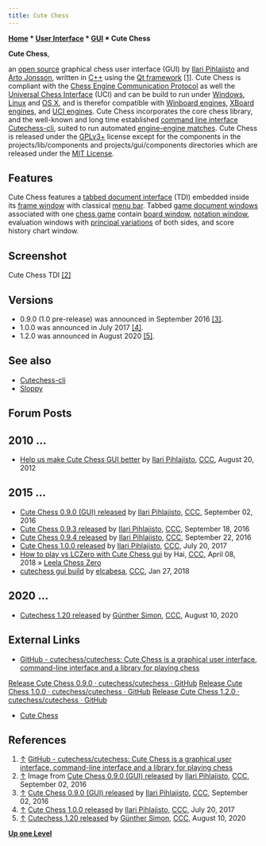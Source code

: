 ```yaml
---
title: Cute Chess
---
```

**[Home](Home "Home") * [User Interface](User_Interface "User Interface") * [GUI](GUI "GUI") * Cute Chess**

**Cute Chess**,

an [open source](https://en.wikipedia.org/wiki/Open-source_software) graphical chess user interface (GUI) by [Ilari Pihlajisto](Ilari_Pihlajisto "Ilari Pihlajisto") and [Arto Jonsson](index.php?title=Arto_Jonsson&action=edit&redlink=1 "Arto Jonsson (page does not exist)"), written in [C++](Cpp "Cpp") using the [Qt framework](<https://en.wikipedia.org/wiki/Qt_(software)>) <a id="cite-note-1" href="#cite-ref-1">[1]</a>. Cute Chess is compliant with the [Chess Engine Communication Protocol](Chess_Engine_Communication_Protocol "Chess Engine Communication Protocol") as well the [Universal Chess Interface](UCI "UCI") (UCI) and can be build to run under [Windows](Windows "Windows"), [Linux](Linux "Linux") and [OS X](Mac_OS "Mac OS"), and is therefor compatible with [Winboard engines](Category:WinBoard "Category:WinBoard"), [XBoard engines](Category:XBoard "Category:XBoard"), and [UCI engines](Category:UCI "Category:UCI"). Cute Chess incorporates the core chess library, and the well-known and long time established [command line interface](CLI "CLI") [Cutechess-cli](Cutechess-cli "Cutechess-cli"), suited to run automated [engine-engine matches](Engine_Testing#Matches "Engine Testing"). Cute Chess is released under the [GPLv3+](Free_Software_Foundation#GPL "Free Software Foundation") license except for the components in the projects/lib/components and projects/gui/components directories which are released under the [MIT License](Massachusetts_Institute_of_Technology#License "Massachusetts Institute of Technology").

## Features

Cute Chess features a [tabbed document interface](https://en.wikipedia.org/wiki/Tab_%28GUI%29) (TDI) embedded inside its [frame window](<https://en.wikipedia.org/wiki/Window_(computing)>) with classical [menu bar](https://en.wikipedia.org/wiki/Menu_bar). Tabbed [game document windows](GUI#GameWindow "GUI") associated with one [chess game](Chess_Game "Chess Game") contain [board window](GUI#BoardWindow "GUI"), [notation window](GUI#NotationWindow "GUI"), evaluation windows with [principal variations](Principal_Variation "Principal Variation") of both sides, and score history chart window.

## Screenshot

[](http://www.talkchess.com/forum/viewtopic.php?t=61308)
Cute Chess TDI <a id="cite-note-2" href="#cite-ref-2">[2]</a>

## Versions

- 0.9.0 (1.0 pre-release) was announced in September 2016 <a id="cite-note-3" href="#cite-ref-3">[3]</a>.
- 1.0.0 was announced in July 2017 <a id="cite-note-4" href="#cite-ref-4">[4]</a>.
- 1.2.0 was announced in August 2020 <a id="cite-note-5" href="#cite-ref-5">[5]</a>.

## See also

- [Cutechess-cli](Cutechess-cli "Cutechess-cli")
- [Sloppy](Sloppy "Sloppy")

## Forum Posts

## 2010 ...

- [Help us make Cute Chess GUI better](http://talkchess.com/forum3/viewtopic.php?t=44843) by [Ilari Pihlajisto](Ilari_Pihlajisto "Ilari Pihlajisto"), [CCC](CCC "CCC"), August 20, 2012

## 2015 ...

- [Cute Chess 0.9.0 (GUI) released](http://www.talkchess.com/forum/viewtopic.php?t=61308) by [Ilari Pihlajisto](Ilari_Pihlajisto "Ilari Pihlajisto"), [CCC](CCC "CCC"), September 02, 2016
- [Cute Chess 0.9.3 released](http://www.talkchess.com/forum/viewtopic.php?t=61463) by [Ilari Pihlajisto](Ilari_Pihlajisto "Ilari Pihlajisto"), [CCC](CCC "CCC"), September 18, 2016
- [Cute Chess 0.9.4 released](http://www.talkchess.com/forum/viewtopic.php?t=61501) by [Ilari Pihlajisto](Ilari_Pihlajisto "Ilari Pihlajisto"), [CCC](CCC "CCC"), September 22, 2016
- [Cute Chess 1.0.0 released](http://www.talkchess.com/forum/viewtopic.php?t=64669) by [Ilari Pihlajisto](Ilari_Pihlajisto "Ilari Pihlajisto"), [CCC](CCC "CCC"), July 20, 2017
- [How to play vs LCZero with Cute Chess gui](http://www.talkchess.com/forum3/viewtopic.php?f=2&t=67044) by Hai, [CCC](CCC "CCC"), April 08, 2018 » [Leela Chess Zero](Leela_Chess_Zero "Leela Chess Zero")
- [cutechess gui build](http://talkchess.com/forum3/viewtopic.php?f=2&t=66430) by [elcabesa](Marco_Belli "Marco Belli"), [CCC](CCC "CCC"), Jan 27, 2018

## 2020 ...

- [Cutechess 1.20 released](http://www.talkchess.com/forum3/viewtopic.php?f=2&t=74741) by [Günther Simon](G%C3%BCnther_Simon "Günther Simon"), [CCC](CCC "CCC"), August 10, 2020

## External Links

- [GitHub - cutechess/cutechess: Cute Chess is a graphical user interface, command-line interface and a library for playing chess](https://github.com/cutechess/cutechess)

[Release Cute Chess 0.9.0 · cutechess/cutechess · GitHub](https://github.com/cutechess/cutechess/releases/tag/gui-0.9.0)
[Release Cute Chess 1.0.0 · cutechess/cutechess · GitHub](https://github.com/cutechess/cutechess/releases/tag/gui-1.0.0)
[Release Cute Chess 1.2.0 · cutechess/cutechess · GitHub](https://github.com/cutechess/cutechess/releases/tag/1.2.0)

- [Cute Chess](https://cutechess.com/)

## References

1. <a id="cite-ref-1" href="#cite-note-1">↑</a>  [GitHub - cutechess/cutechess: Cute Chess is a graphical user interface, command-line interface and a library for playing chess](https://github.com/cutechess/cutechess)
1. <a id="cite-ref-2" href="#cite-note-2">↑</a> Image from [Cute Chess 0.9.0 (GUI) released](http://www.talkchess.com/forum/viewtopic.php?t=61308) by [Ilari Pihlajisto](Ilari_Pihlajisto "Ilari Pihlajisto"), [CCC](CCC "CCC"), September 02, 2016
1. <a id="cite-ref-3" href="#cite-note-3">↑</a> [Cute Chess 0.9.0 (GUI) released](http://www.talkchess.com/forum/viewtopic.php?t=61308) by [Ilari Pihlajisto](Ilari_Pihlajisto "Ilari Pihlajisto"), [CCC](CCC "CCC"), September 02, 2016
1. <a id="cite-ref-4" href="#cite-note-4">↑</a> [Cute Chess 1.0.0 released](http://www.talkchess.com/forum/viewtopic.php?t=64669) by [Ilari Pihlajisto](Ilari_Pihlajisto "Ilari Pihlajisto"), [CCC](CCC "CCC"), July 20, 2017
1. <a id="cite-ref-5" href="#cite-note-5">↑</a> [Cutechess 1.20 released](http://www.talkchess.com/forum3/viewtopic.php?f=2&t=74741) by [Günther Simon](G%C3%BCnther_Simon "Günther Simon"), [CCC](CCC "CCC"), August 10, 2020

**[Up one Level](GUI "GUI")**


